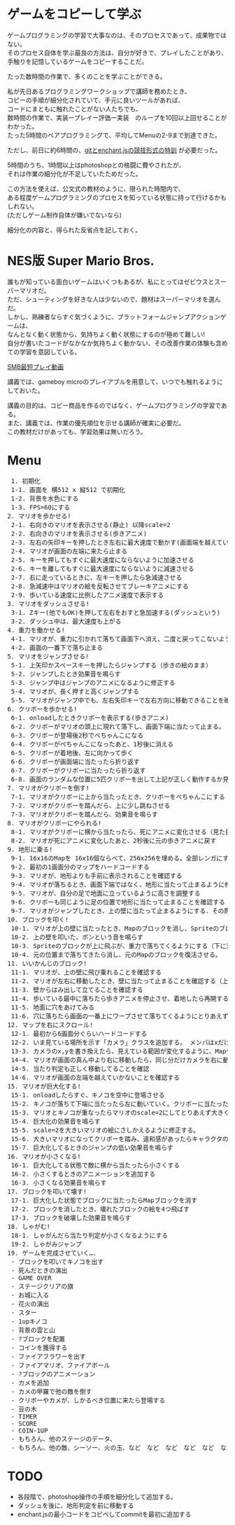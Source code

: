 ゲームをコピーして学ぶ
====
ゲームプログラミングの学習で大事なのは、そのプロセスであって、成果物ではない。<br>
そのプロセス自体を学ぶ最良の方法は、自分が好きで、プレイしたことがあり、<br>
手触りを記憶しているゲームをコピーすることだ。<br>

たった数時間の作業で、多くのことを学ぶことができる。

私が先日あるプログラミングワークショップで講師を務めたとき、<br>
コピーの手順が細分化されていて、手元に良いツールがあれば、<br>
コードにまともに触れたことがない人たちでも、<br>
数時間の作業で、実装ープレイー評価ー実装　のループを10回以上回せることがわかった。<br>
たった5時間のペアプログラミングで、平均してMenuの2-9まで到達できた。<br>

ただし、前日に約6時間の、[gitとenchant.jsの競技形式の特訓](http://blankblank.hatenablog.com/entry/2012/08/08/225818) が必要だった。<br>

5時間のうち、1時間以上はphotoshopとの格闘に費やされたが、<br>
それは作業の細分化が不足していたためだった。

この方法を使えば、公文式の教材のように、限られた時間内で、<br>
ある程度ゲームプログラミングのプロセスを知っている状態に持って行けるかもしれない。<bR>
(ただしゲーム制作自体が嫌いでないなら)

細分化の内容と、得られた反省点を記しておく。


NES版 Super Mario Bros.
====
誰もが知っている面白いゲームはいくつもあるが、私にとってはゼビウスとスーパーマリオだ。<br>
ただ、シューティングを好きな人は少ないので、題材はスーパーマリオを選んだ。<br>
しかし、熟練者ならすぐ気づくように、プラットフォームジャンプアクションゲームは、<br>
なんとなく動く状態から、気持ちよく動く状態にするのが極めて難しい!<br>
自分が書いたコードがなかなか気持ちよく動かない、その改善作業の体験も含めての学習を意図している。

[SMB最短プレイ動画](http://www.youtube.com/watch?v=PnPUVqI2GLQ)

講義では、gameboy microのプレイアブルを用意して、いつでも触れるようにしておいた。

講義の目的は、コピー商品を作るのではなく、ゲームプログラミングの学習である。<br>
また、講義では、作業の優先順位を示せる講師が確実に必要だ。<br>
この教材だけがあっても、学習効果は無いだろう。


 
Menu
====

<pre>
￼1. 初期化
 1-1. 画面を 横512 x 縦512 で初期化
 1-2. 背景を水色にする
 1-3. FPS=60にする
2. マリオを歩かせる!
 2-1. 右向きのマリオを表示させる(静止) 以降scale=2
 2-2. 右向きのマリオを表示させる(歩きアニメ)
 2-3. 左右の矢印キーを押したとき左右に最大速度で動かす(画面端を越えていく)
 2-4. マリオが画面の左端に来たら止まる
 2-5. キーを押してもすぐに最大速度にならないように加速させる
 2-6. キーを離してもすぐに最大速度にならないように減速させる
 2-7. 右に走っているときに、左キーを押したら急減速させる
 2-8. 急減速中はマリオの絵を反転させてブレーキアニメにする
 2-9. 歩いている速度に比例したアニメ速度で表示する
3. マリオをダッシュさせる!
 3-1. Zキー(他でもOK)を押して左右をおすと急加速する(ダッシュという)
 3-2. ダッシュ中は、最大速度も上がる
4. 重力を働かせる!
 4-1. マリオが、重力に引かれて落ちて画面下へ消え、二度と戻ってこないようにする
 4-2. 画面の一番下で落ち止まる
5. マリオをジャンプさせる!
 5-1. 上矢印かスペースキーを押したらジャンプする（歩きの絵のまま）
 5-2. ジャンプしたとき効果音を鳴らす
 5-3. ジャンプ中はジャンプのアニメになるように修正する
 5-4. マリオが、長く押すと高くジャンプする
 5-5. マリオがジャンプ中でも、左右矢印キーで左右方向に移動できることを確認する
6. クリボーを歩かせる!
 6-1. onloadしたときクリボーを表示する(歩きアニメ)
 6-2. クリボーがマリオの頭上に現れて落下し、画面下端に当たって止まる。
 6-3. クリボーが登場後2秒でぺちゃんこになる
 6-4. クリボーがぺちゃんこになったあと、1秒後に消える
 6-5. クリボーが着地後、左に向かって歩く
 6-6. クリボーが画面端に当たったら折り返す
 6-7. クリボーがクリボーに当たったら折り返す
 6-8. 画面のランダムな位置に5匹クリボーを出して上記が正しく動作するか見る
7. マリオがクリボーを倒す!
 7-1. マリオがクリボーに上から当たったとき、クリボーをぺちゃんこにする（踏む）
 7-2. マリオがクリボーを踏んだら、上に少し跳ねさせる
 7-3. マリオがクリボーを踏んだら、効果音を鳴らす
8. マリオがクリボーにやられる!
 8-1. マリオがクリボーに横から当たったら、死にアニメに変化させる（見た目だけ変更し、死んだ処理は入れない)
 8-2. マリオが死にアニメに変化したあと、2秒後に元の歩きアニメに戻す
9. 地形に乗る!
 9-1. 16x16のMapを 16x16個ならべて、256x256を埋める。全部レンガにする
 9-2. 最初の1画面分のマップをハードコードする
 9-3. マリオが、地形よりも手前に表示されることを確認する
 9-4. マリオが落ちるとき、画面下端ではなく、地形に当たって止まるように修正する (MapクラスのhitTest())
 9-5. マリオが、自分の足で地面に立っているように高さを調整する
 9-6. クリボーも同じように足の位置で地形に当たって止まることを確認する
 9-7. マリオがジャンプしたとき、上の壁に当たって止まるようにする．その際、拳で殴っているように見えるように高さを調整する。
10. ブロックを叩く!
 10-1. マリオが上の壁に当たったとき、Mapのブロックを消し、Spriteのブロックをその位置に出現させ、上に飛ばす。（上に消える）
 10-2. 上の壁を叩いた、ボンという音を鳴らす
 10-3. Spriteのブロックが上に飛ぶが、重力で落ちてくるようにする（下に消えるようになる）
 10-4. 元の位置まで落ちてきたら消し、元のMapのブロックを復活させる。
11. いいかんじのブロック!
 11-1. マリオが、上の壁に飛び乗れることを確認する
 11-2. マリオが左右に移動したとき、壁に当たって止まることを確認する（上の壁で試せる）
 11-3. 壁からはみ出して立てることを確認する
 11-4. 歩いている最中に落ちたら歩きアニメを停止させ、着地したら再開する
 11-5. 地面に穴をあけてみる
 11-6. 穴に落ちたら画面の一番上にワープさせて落ちてくるようにとりあえずしておく
12. マップを右にスクロール!
 12-1. 最初から6画面分ぐらいハードコードする
 12-2. いま見ている場所を示す「カメラ」クラスを追加する。 メンバはxだけがあればよい
 13-3. カメラのx,yを書き換えたら、見えている範囲が変化するように、Mapやキャラの描画時にカメラの座標を減算して表示する。
 14-4. マリオが画面の真ん中より右に移動したら、同じ分だけカメラを右に動かす。
 14-5. 当たり判定も正しく移動してることを確認
 14-6. マリオが画面の左端を越えていかないことを確認する
15. マリオが巨大化する!
 15-1. onloadしたらすぐ、キノコを空中に登場させる
 15-2. キノコが落ちて下端に当たったら左に動いていく。クリボーに当たったら引き返す。
 15-3. マリオとキノコが重なったらマリオのscale=2にしてとりあえず大きくしてみる
 15-4. 巨大化の効果音を鳴らす
 15-5. scale=2を大きいマリオの絵にさしかえるように修正する。
 15-6. 大きいマリオになってクリボーを踏み、違和感があったらキャラクタの大きさなどを調整する
 15-7. 巨大化してるときのジャンプの低い効果音を鳴らす
16. マリオが小さくなる!
 16-1. 巨大化してる状態で敵に横から当たったら小さくする
 16-2. 小さくするときのアニメーションを追加する
 16-3. 小さくなる効果音を鳴らす
17. ブロックを叩いて壊す!
 17-1. 巨大化した状態でブロックに当たったらMapブロックを消す
 17-2. ブロックを消したとき、壊れたブロックの絵を4つ飛ばす
 17-3. ブロックを破壊した効果音を鳴らす
18. しゃがむ!
 18-1. しゃがんだら当たり判定が小さくなるようにする
 19-2. しゃがみジャンプ
19. ゲームを完成させていく….
 - ブロックを叩いてキノコを出す
 - 死んだときの演出
 - GAME OVER
 - ステージクリアの旗
 - お城に入る
 - 花火の演出
 - スター
 - 1upキノコ
 - 背景の雲と山
 - ?ブロックを配置
 - コインを獲得する
 - ファイアフラワーを出す
 - ファイアマリオ、ファイアボール
 - ?ブロックのアニメーション
 - カメを追加
 - カメの甲羅で他の敵を倒す
 - クリボーやカメが、しかるべき位置に来たら登場する
 - 豆の木
 - TIMER
 - SCORE
 - COIN-1UP
 - もちろん、他のステージのデータ、
 - もちろん、他の敵、シーソー、火の玉、など　など　など　など　など　など　など！
</pre>

 

TODO
====
 * 各段階で、photoshop操作の手順を細分化して追加する。
 * ダッシュを後に、地形判定を前に移動する
 * enchant.jsの最小コードをコピペしてcommitを最初に追加する

